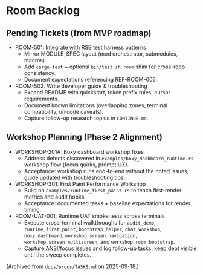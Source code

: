 # Room Backlog

## Pending Tickets (from MVP roadmap)
- ROOM-501: Integrate with RSB test harness patterns
  - Mirror MODULE_SPEC layout (mod orchestrator, submodules, macros).
  - Add `cargo test` + optional `bin/test.sh room` shim for cross-repo consistency.
  - Document expectations referencing REF-ROOM-005.
- ROOM-502: Write developer guide & troubleshooting
  - Expand README with quickstart, token prefix rules, cursor requirements.
  - Document known limitations (overlapping zones, terminal compatibility, unicode caveats).
  - Capture follow-up research topics in `CONTINUE.md`.

## Workshop Planning (Phase 2 Alignment)
- WORKSHOP-201A: Boxy dashboard workshop fixes
  - Address defects discovered in `examples/boxy_dashboard_runtime.rs` workshop flow (focus quirks, prompt UX).
  - Acceptance: workshop runs end-to-end without the noted issues; guide updated with troubleshooting tips.
- WORKSHOP-301: First Paint Performance Workshop
  - Build on `examples/runtime_first_paint.rs` to teach first-render metrics and audit hooks.
  - Acceptance: documented tasks + baseline expectations for render timing.
- ROOM-UAT-001: Runtime UAT smoke tests across terminals
  - Execute cross-terminal walkthroughs for `audit_demo`, `runtime_first_paint`, `bootstrap_helper`, `chat_workshop`,
    `boxy_dashboard`, `workshop_screen_navigation`, `workshop_screen_multiscreen`, and `workshop_room_bootstrap`.
  - Capture ANSI/focus issues and log follow-up tasks; keep debt visible until the sweep completes.

(Archived from `docs/procs/TASKS.md` on 2025-09-18.)
